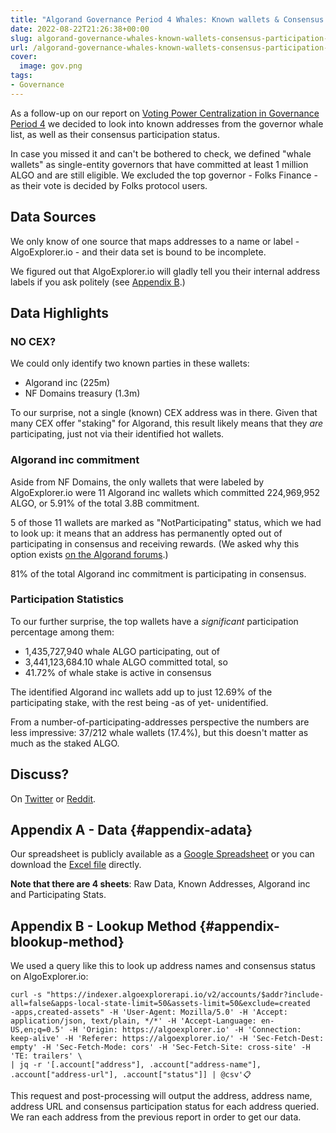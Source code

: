 ```yaml
---
title: "Algorand Governance Period 4 Whales: Known wallets & Consensus participation statistics"
date: 2022-08-22T21:26:38+00:00
slug: algorand-governance-whales-known-wallets-consensus-participation-stats
url: /algorand-governance-whales-known-wallets-consensus-participation-stats
cover:
  image: gov.png
tags:
- Governance
---
```



As a follow-up on our report on [Voting Power Centralization in
Governance Period
4](https://d13.co/algorand-governance-voting-power-centralization-period-4/)
we decided to look into known addresses from the governor whale list, as
well as their consensus participation status.

In case you missed it and can\'t be bothered to check, we defined
\"whale wallets\" as single-entity governors that have committed at
least 1 million ALGO and are still eligible. We excluded the top
governor - Folks Finance - as their vote is decided by Folks protocol
users.

Data Sources
------------

We only know of one source that maps addresses to a name or label -
AlgoExplorer.io - and their data set is bound to be incomplete.

We figured out that AlgoExplorer.io will gladly tell you their internal
address labels if you ask politely (see [Appendix
B](#appendix-blookup-method).)

Data Highlights
---------------

### NO CEX?

We could only identify two known parties in these wallets:

-   Algorand inc (225m)
-   NF Domains treasury (1.3m)

To our surprise, not a single (known) CEX address was in there. Given
that many CEX offer \"staking\" for Algorand, this result likely means
that they *are* participating, just not via their identified hot
wallets.

### Algorand inc commitment

Aside from NF Domains, the only wallets that were labeled by
AlgoExplorer.io were 11 Algorand inc wallets which committed 224,969,952
ALGO, or 5.91% of the total 3.8B commitment.

5 of those 11 wallets are marked as \"NotParticipating\" status, which
we had to look up: it means that an address has permanently opted out of
participating in consensus and receiving rewards. (We asked why this
option exists [on the Algorand
forums](https://forum.algorand.org/t/why-does-nonparticipating-exist/7691).)

81% of the total Algorand inc commitment is participating in consensus.

### Participation Statistics

To our further surprise, the top wallets have a *significant*
participation percentage among them:

-   1,435,727,940 whale ALGO participating, out of
-   3,441,123,684.10 whale ALGO committed total, so
-   41.72% of whale stake is active in consensus

The identified Algorand inc wallets add up to just 12.69% of the
participating stake, with the rest being -as of yet- unidentified.

From a number-of-participating-addresses perspective the numbers are
less impressive: 37/212 whale wallets (17.4%), but this doesn\'t matter
as much as the staked ALGO.

Discuss?
--------

On
[Twitter](https://twitter.com/d13_co/status/1561835514457718791)
or
[Reddit](https://www.reddit.com/r/algorand/comments/wv6ku3/algorand_governance_period_4_whales_known_wallets/).

Appendix A - Data {#appendix-adata}
-----------------

Our spreadsheet is publicly available as a [Google
Spreadsheet](https://docs.google.com/spreadsheets/d/1QawHpqonBhdvYClIDcFe52FFZyuFrx5enPPiVdVtCBQ/)
or you can download the [Excel
file](top-whale-names-and-consensus-status.xlsx)
directly.

**Note that there are 4 sheets**: Raw Data, Known Addresses, Algorand
inc and Participating Stats.

Appendix B - Lookup Method {#appendix-blookup-method}
--------------------------

We used a query like this to look up address names and consensus status
on AlgoExplorer.io:

```
curl -s "https://indexer.algoexplorerapi.io/v2/accounts/$addr?include-all=false&apps-local-state-limit=50&assets-limit=50&exclude=created    -apps,created-assets" -H 'User-Agent: Mozilla/5.0' -H 'Accept: application/json, text/plain, */*' -H 'Accept-Language: en-US,en;q=0.5' -H 'Origin: https://algoexplorer.io' -H 'Connection: keep-alive' -H 'Referer: https://algoexplorer.io/' -H 'Sec-Fetch-Dest: empty' -H 'Sec-Fetch-Mode: cors' -H 'Sec-Fetch-Site: cross-site' -H 'TE: trailers' \
| jq -r '[.account["address"], .account["address-name"], .account["address-url"], .account["status"]] | @csv'📋
```

This request and post-processing will output the address, address name,
address URL and consensus participation status for each address queried.
We ran each address from the previous report in order to get our data.
